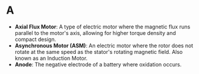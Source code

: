# A

- **Axial Flux Motor**: A type of electric motor where the magnetic flux runs parallel to the motor's axis, allowing for higher torque density and compact design.
- **Asynchronous Motor (ASM)**: An electric motor where the rotor does not rotate at the same speed as the stator's rotating magnetic field. Also known as an Induction Motor.
- **Anode**: The negative electrode of a battery where oxidation occurs.  













